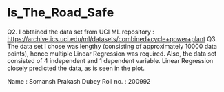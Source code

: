 # Is_The_Road_Safe
Q2. I obtained the data set from UCI ML repository : https://archive.ics.uci.edu/ml/datasets/combined+cycle+power+plant
Q3. The data set I chose was lengthy (consisting of approximately 10000 data points), hence multiple Linear Regression was required. Also, the data set consisted of 4 independent and 1 dependent variable. Linear Regression closely predicted the data, as is seen in the plot.

Name : Somansh Prakash Dubey
Roll no. : 200992
